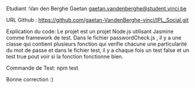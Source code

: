 
Etudiant :Van den Berghe Gaetan gaetan.vandenberghe@student.vinci.be

URL Github : https://github.com/gaetan-VandenBerghe-vinci/IPL_Social.git

Explication du code: Le projet est un projet Node.js utilisant Jasmine comme framework de test. Dans le fichier passwordCheck.js , il y a une classe qui
contient plusieurs fonction qui verifie chacune une particularité du mot de passe et dans le fichier test, il y a chaque fois un test false et un test true pout voir si la fonction fonctionne bien.

Commande de Test: npm test

Bonne correction :)

